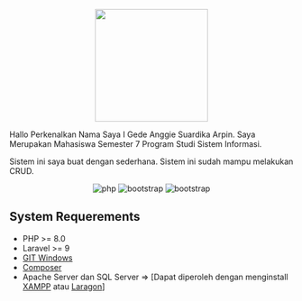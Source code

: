 <p align="center"><a href="https://anggiearpin.my.id" target="_blank"><img src="https://rudaya.id/assets/img/team/arpin.png" width="200"></a></p>

Hallo Perkenalkan Nama Saya I Gede Anggie Suardika Arpin. Saya Merupakan Mahasiswa Semester 7 Program Studi Sistem Informasi.

Sistem ini saya buat dengan sederhana. Sistem ini sudah mampu melakukan CRUD.

<p align="center">
<img alt="php" src="https://img.shields.io/badge/PHP-777BB4?style=for-the-badge&logo=php&logoColor=white"> <img alt="bootstrap" src="https://img.shields.io/badge/Bootstrap-563D7C?style=for-the-badge&logo=bootstrap&logoColor=white"> <img alt="bootstrap" src="https://img.shields.io/badge/Laravel-FF2D20?style=for-the-badge&logo=laravel&logoColor=white">
</p>

## System Requerements

-   PHP >= 8.0
-   Laravel >= 9
-   [GIT Windows](https://git-scm.com/download/win)
-   [Composer](https://getcomposer.org/download/)
-   Apache Server dan SQL Server => [Dapat diperoleh dengan menginstall [XAMPP](https://www.apachefriends.org/download.html) atau [Laragon](https://laragon.org/download/index.html)]
